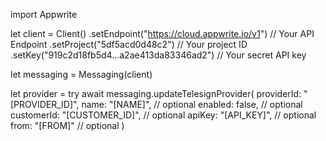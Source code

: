 import Appwrite

let client = Client()
    .setEndpoint("https://cloud.appwrite.io/v1") // Your API Endpoint
    .setProject("5df5acd0d48c2") // Your project ID
    .setKey("919c2d18fb5d4...a2ae413da83346ad2") // Your secret API key

let messaging = Messaging(client)

let provider = try await messaging.updateTelesignProvider(
    providerId: "[PROVIDER_ID]",
    name: "[NAME]", // optional
    enabled: false, // optional
    customerId: "[CUSTOMER_ID]", // optional
    apiKey: "[API_KEY]", // optional
    from: "[FROM]" // optional
)

